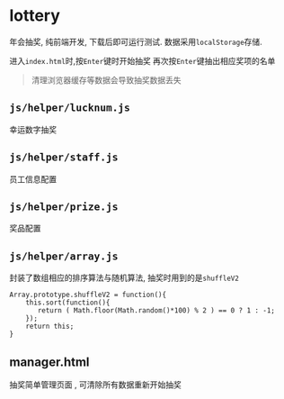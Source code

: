 # lottery

年会抽奖, 纯前端开发, 下载后即可运行测试.  数据采用`localStorage`存储.

进入`index.html`时,按`Enter`键时开始抽奖  再次按`Enter`键抽出相应奖项的名单

> 清理浏览器缓存等数据会导致抽奖数据丢失


## `js/helper/lucknum.js`

幸运数字抽奖

## `js/helper/staff.js `

员工信息配置

## `js/helper/prize.js`

奖品配置

## `js/helper/array.js`

封装了数组相应的排序算法与随机算法, 抽奖时用到的是`shuffleV2`

```
Array.prototype.shuffleV2 = function(){
    this.sort(function(){
       return ( Math.floor(Math.random()*100) % 2 ) == 0 ? 1 : -1;
    });
    return this;
}
```


## manager.html

抽奖简单管理页面 , 可清除所有数据重新开始抽奖
